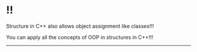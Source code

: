 # !!

Structure in C++ also allows object assignment like classes!!!

You can apply all the concepts of OOP in structures in C++!!!

---
